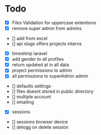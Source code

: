 # Todo

-   [x] Files Validation for uppercase extentions
-   [x] remove super admin from admins
-   [] add from excel
-   [] api slugs offers projects interns
-   [x] timestimp laravel
-   [x] add gender to all profiles
-   [x] return updated at in all data
-   [x] project permissions to admin
-   [x] all permissions to superAdmin admin
-   [] defaults settings
-   [] files doesnt stored in public directory
-   [] multiple account
-   [] emailing
-   [x] sessions
-   [] sessions browser device
-   [] delogg on delete session